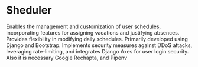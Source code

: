 # Sheduler
Enables the management and customization of user schedules, incorporating features for assigning vacations and justifying absences. Provides flexibility in modifying daily schedules. Primarily developed using Django and Bootstrap. Implements security measures against DDoS attacks, leveraging rate-limiting, and integrates Django Axes for user login security.
Also it is necessary Google Rechapta, and Pipenv

